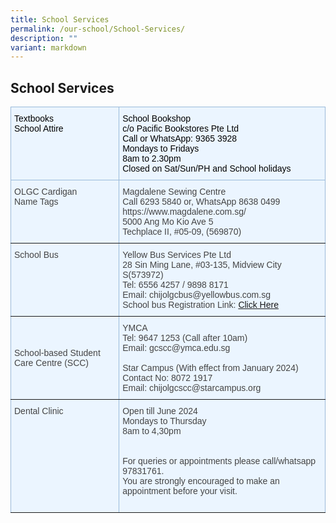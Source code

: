 ```yaml
---
title: School Services
permalink: /our-school/School-Services/
description: ""
variant: markdown
---
```

## School Services 


<style type="text/css">
.tg  {border-collapse:collapse;border-color:#9ABAD9;border-spacing:0;}
.tg td{background-color:#EBF5FF;border-color:#9ABAD9;border-style:solid;border-width:1px;color:#444;
  font-family:Arial, sans-serif;font-size:14px;overflow:hidden;padding:10px 5px;word-break:normal;}
.tg th{background-color:#409cff;border-color:#9ABAD9;border-style:solid;border-width:1px;color:#fff;
  font-family:Arial, sans-serif;font-size:14px;font-weight:normal;overflow:hidden;padding:10px 5px;word-break:normal;}
.tg .tg-lboi{border-color:inherit;text-align:left;vertical-align:middle}
.tg .tg-3gn3{background-color:#ebf5ff;border-color:inherit;color:#000000;text-align:left;vertical-align:top}
.tg .tg-0pky{border-color:inherit;text-align:left;vertical-align:top}
</style>
<table class="tg">
<thead>
  <tr>
    <th class="tg-3gn3">Textbooks<br>School Attire</th>
    <th class="tg-3gn3">School Bookshop<br>c/o Pacific Bookstores Pte Ltd<br>Call or WhatsApp: 9365 3928<br>Mondays to Fridays<br>8am to 2.30pm<br>Closed on Sat/Sun/PH and School holidays</th>
  </tr>
</thead>
<tbody>
  <tr>
    <td class="tg-0pky">OLGC Cardigan<br>Name Tags</td>
    <td class="tg-0pky">Magdalene Sewing Centre<br>Call 6293 5840 or, WhatsApp 8638 0499<br>https://www.magdalene.com.sg/<br>5000 Ang Mo Kio Ave 5<br>Techplace II, #05-09, (569870)</td>
  </tr>
  <tr>
    <td class="tg-0pky">School Bus</td>
    <td class="tg-0pky">Yellow Bus Services Pte Ltd<br>28 Sin Ming Lane, #03-135, Midview City S(573972)<br>Tel: 6556 4257 / 9898 8171<br>Email: chijolgcbus@yellowbus.com.sg<br>School bus Registration Link: <a rel="noopener noreferrer" target="_blank" href="https://yellowbus.adaptivebizapp.com/REGISTRATION/CREATEBYSCHOOL?IDE=cjXlSbTPCUIoYqCDs/4NkyXCpKggXBdeSVpSCKSuNMD0xZ8RybQMU7M4VwJuHdke+nVdsP7QxS3LvC/XSvgnqBV1BX9vNBADfFRxW86nI9Q=">Click Here</a></td>
  </tr>
  <tr>
    <td class="tg-lboi">School-based Student Care Centre (SCC)</td>
    <td class="tg-0pky">YMCA<br>Tel: 9647 1253 (Call after 10am)<br>Email: gcscc@ymca.edu.sg<br><br>Star Campus (With effect from January 2024)<br>Contact No: 8072 1917<br>Email: chijolgcscc@starcampus.org</td>
  </tr>
  <tr>
    <td class="tg-0pky">Dental Clinic</td>
    <td class="tg-0pky">Open till June 2024<br>Mondays to Thursday<br>8am to 4,30pm<br><br><br>For queries or appointments please call/whatsapp 97831761.<br>You are strongly encouraged to make an appointment before your visit.<br><br></td>
  </tr>
</tbody>
</table>